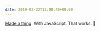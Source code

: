 ```yaml
---
date: 2019-02-22T12:08:40+00:00
---
```

[Made a thing](https://tiepz.github.io/indiekit/). With JavaScript. That works. 🤯